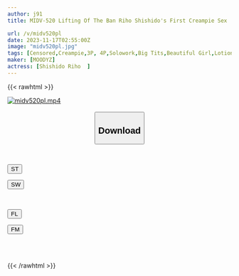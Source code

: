 ```yaml
---
author: j91
title: MIDV-520 Lifting Of The Ban Riho Shishido's First Creampie Sex

url: /v/midv520pl
date: 2023-11-17T02:55:00Z
image: "midv520pl.jpg"
tags: [Censored,Creampie,3P, 4P,Solowork,Big Tits,Beautiful Girl,Lotion	 ]
maker: [MOODYZ]
actress: [Shishido Riho  ]
---
```



{{< rawhtml >}}

<div class="video" data-videoid="ezWA4xBVbrIYRDB">
    <a href="javascript:;">
        <img src="https://my.j91.asia/v/midv520pl/midv520pl.jpg" width="WIDTH" height="HEIGHT" alt="midv520pl.mp4" loading="lazy">
    </a>
</div>

<script type="text/javascript" src="https://j91.asia/asset/on-demand-st.js"></script>

<br>
  <link rel="stylesheet" href="https://j91.asia/asset/bs5.css">
  
  <center>
  <button class="btn btn-primary" type="button" data-bs-toggle="collapse" data-bs-target=".multi-collapse" aria-expanded="false" aria-controls="multiCollapseExample1 multiCollapseExample2"><h2>Download</h2></button></center>
</p>
<div class="row">
  <div class="col">
    <div class="collapse multi-collapse" id="multiCollapseExample1">
      <div class="card card-body">
	      	      <br>
<div class="buttons">  
<p><a href="https://streamtape.to/v/ezWA4xBVbrIYRDB" target="_blank"><button class="btn-hover color-3"><i class="fa fa-download"></i> ST</button></a></p>
<p><a href="https://sfastwish.com/vjivwzn2ywx3" target="_blank"><button class="btn-hover color-2"><i class="fa fa-download"></i> SW</button></a></p></div>
    </div>
  </div>
</div>
  <div class="col">
    <div class="collapse multi-collapse" id="multiCollapseExample2">
      <div class="card card-body">
	      <br>
<div class="buttons">
<p><a href="javascript:;" target="_blank"><button class="btn-hover color-9"><i class="fa fa-download"></i> FL</button></a></p>
<p><a href="javascript:;" target="_blank"><button class="btn-hover color-8"><i class="fa fa-download"></i> FM</button></a></p></div>
<br><br>
      </div>
    </div>
  </div>
</div>

{{< /rawhtml >}}
